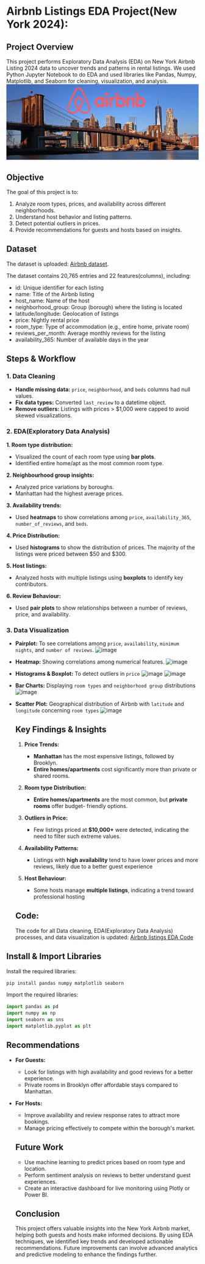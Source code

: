# Airbnb Listings EDA Project(New York 2024):
## Project Overview
This project performs Exploratory Data Analysis (EDA) on New York Airbnb Listing 2024 data to uncover trends and patterns in rental listings. We used Python Jupyter Notebook to do EDA and used libraries like Pandas, Numpy, Matplotlib, and Seaborn for cleaning, visualization, and analysis.
![AIRBNN NY](https://github.com/GAYATRI-SIVANI-SUSARLA/Airbnb_Listing2024_Python_Project/blob/main/Airbnb_NY.jpg)
## Objective 
The goal of this project is to:
1. Analyze room types, prices, and availability across different neighborhoods.
2. Understand host behavior and listing patterns.
3. Detect potential outliers in prices.
4. Provide recommendations for guests and hosts based on insights.

## Dataset
The dataset is uploaded: [Airbnb dataset](https://github.com/GAYATRI-SIVANI-SUSARLA/Airbnb_Listing2024_Python_Project/blob/main/datasets.csv).

The dataset contains 20,765 entries and 22 features(columns), including:
- id: Unique identifier for each listing
- name: Title of the Airbnb listing
- host_name: Name of the host
- neighborhood_group: Group (borough) where the listing is located
- latitude/longitude: Geolocation of listings
- price: Nightly rental price
- room_type: Type of accommodation (e.g., entire home, private room)
- reviews_per_month: Average monthly reviews for the listing
- availability_365: Number of available days in the year

## Steps & Workflow
### 1. Data Cleaning 
- **Handle missing data:** `price`, `neighborhood`, and `beds` columns had null values.
- **Fix data types:** Converted `last_review` to a datetime object.
- **Remove outliers:** Listings with prices > $1,000 were capped to avoid skewed visualizations.
 ### 2. EDA(Exploratory Data Analysis)
 **1. Room type distribution:** 
 - Visualized the count of each room type using **bar plots**.
 - Identified entire home/apt as the most common room type.
 
 **2. Neighbourhood group insights:**
   - Analyzed price variations by boroughs.
   - Manhattan had the highest average prices.
     
 **3. Availability trends:**
   - Used **heatmaps** to show correlations among `price`, `availability_365`, 
       `number_of_reviews`, and `beds`.
     
 **4. Price Distribution:**
 - Used **histograms** to show the distribution of prices.
    The majority of the listings were priced between $50 and $300.
 
 **5. Host listings:**
 - Analyzed hosts with multiple listings using **boxplots** to identify key contributors.
 
 **6. Review Behaviour:**
  - Used **pair plots** to show relationships between a number of reviews, price, and availability.

  
 ### 3. Data Visualization
 - **Pairplot:** To see correlations among `price`, `availability`, `minimum nights`, and `number of reviews`.
   ![image](https://github.com/user-attachments/assets/54c75592-3b6d-44a6-9e0c-34f9c6ee4f3f)

 - **Heatmap:** Showing correlations among numerical features.
   ![image](https://github.com/user-attachments/assets/3374b97a-921d-4e40-a765-fe0db58349eb)

 - **Histograms & Boxplot:** To detect outliers in `price`
   ![image](https://github.com/user-attachments/assets/3ede359c-cbe0-48f7-a62e-4c0fdb783684)
   ![image](https://github.com/user-attachments/assets/32010d6d-f6fe-4bd1-a465-6558ec2b0ead)


 - **Bar Charts:** Displaying `room types` and `neighborhood group` distributions
  ![image](https://github.com/user-attachments/assets/ecfbe718-60ef-498c-a34d-39b0f236e90e)
- **Scatter Plot:** Geographical distribution of Airbnb with `latitude` and `longitude` concerning `room types`
  ![image](https://github.com/user-attachments/assets/d7249da0-877b-4d90-af0d-291b484705fc)


  ## Key Findings & Insights
  1. **Price Trends:**
      - **Manhattan** has the most expensive listings, followed by Brooklyn.
      - **Entire homes/apartments** cost significantly more than private or shared rooms.
  2. **Room type Distribution:**
      - **Entire homes/apartments** are the most common, but **private rooms** offer budget- 
        friendly options.

  3. **Outliers in Price:**
       - Few listings priced at **$10,000+** were detected, indicating the need to filter such 
       extreme values.
     
  4. **Availability Patterns:**
      - Listings with **high availability** tend to have lower prices and more reviews, likely 
         due to a better guest experience
      
     
  5. **Host Behaviour:**
      - Some hosts manage **multiple listings**, indicating a trend toward professional hosting
    
    ## Code:
  The code for all Data cleaning, EDA(Exploratory Data Analysis) processes, and data visualization is updated: [Airbnb listings EDA Code](https://github.com/GAYATRI-SIVANI-SUSARLA/Airbnb_Listing2024_Python_Project/blob/main/Airbnb_Project.ipynb)
    
 ## Install & Import Libraries
 Install the required libraries:
 ```python
 pip install pandas numpy matplotlib seaborn
 ```
Import the required libraries:
 ```python
 import pandas as pd
 import numpy as np
 import seaborn as sns 
 import matplotlib.pyplot as plt
 ```
## Recommendations
- **For Guests:**
   - Look for listings with high availability and good reviews for a better experience.
   - Private rooms in Brooklyn offer affordable stays compared to Manhattan.
- **For Hosts:**
   - Improve availability and review response rates to attract more bookings.
   - Manage pricing effectively to compete within the borough's market.
 
  ## Future Work
  - Use machine learning to predict prices based on room type and location.
  - Perform sentiment analysis on reviews to better understand guest experiences.
  - Create an interactive dashboard for live monitoring using Plotly or Power BI.
 
  ## Conclusion
  This project offers valuable insights into the New York Airbnb market, helping both guests and hosts make informed decisions. By using EDA techniques, we identified key trends and developed actionable recommendations. Future improvements can involve advanced analytics and predictive modeling to enhance the findings further.
  

   


 






















